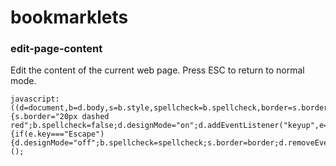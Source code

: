 # bookmarklets

### edit-page-content
Edit the content of the current web page. Press ESC to return to normal mode.

```
javascript:((d=document,b=d.body,s=b.style,spellcheck=b.spellcheck,border=s.border)=>{s.border="20px dashed red";b.spellcheck=false;d.designMode="on";d.addEventListener("keyup",e=>{if(e.key==="Escape"){d.designMode="off";b.spellcheck=spellcheck;s.border=border;d.removeEventListener("keyup",e)}})})();
```
